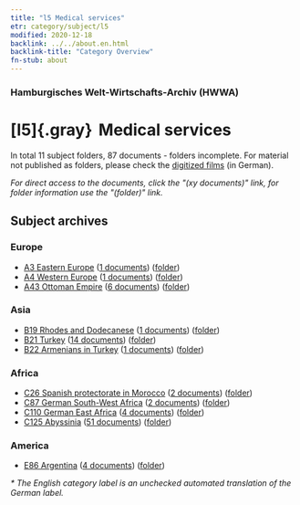```yaml
---
title: "l5 Medical services"
etr: category/subject/l5
modified: 2020-12-18
backlink: ../../about.en.html
backlink-title: "Category Overview"
fn-stub: about
---
```


### Hamburgisches Welt-Wirtschafts-Archiv (HWWA)
# [l5]{.gray}&#8201; Medical services&#160; 





In total 11 subject folders, 87 documents - folders incomplete.
For material not published as folders, please check the [digitized films](/film/h1_sh) (in German).

_For direct access to the documents, click the "(xy documents)" link, for folder information use the "(folder)" link._

## Subject archives



### Europe

- [A3 Eastern Europe](../../../geo/about.en.html#A3) (<a href="https://dfg-viewer.de/show/?tx_dlf[id]=https://pm20.zbw.eu/mets/sh/1408xx/140896/1447xx/144778/public.mets.en.xml" target="_blank">1 documents</a>) ([folder](http://purl.org/pressemappe20/folder/sh/140896,144778))
- [A4 Western Europe](../../../geo/about.en.html#A4) (<a href="https://dfg-viewer.de/show/?tx_dlf[id]=https://pm20.zbw.eu/mets/sh/1408xx/140897/1447xx/144778/public.mets.en.xml" target="_blank">1 documents</a>) ([folder](http://purl.org/pressemappe20/folder/sh/140897,144778))
- [A43 Ottoman Empire](../../../geo/about.en.html#A43) (<a href="https://dfg-viewer.de/show/?tx_dlf[id]=https://pm20.zbw.eu/mets/sh/1410xx/141034/1447xx/144778/public.mets.en.xml" target="_blank">6 documents</a>) ([folder](http://purl.org/pressemappe20/folder/sh/141034,144778))

### Asia

- [B19 Rhodes and Dodecanese](../../../geo/about.en.html#B19) (<a href="https://dfg-viewer.de/show/?tx_dlf[id]=https://pm20.zbw.eu/mets/sh/1411xx/141106/1447xx/144778/public.mets.en.xml" target="_blank">1 documents</a>) ([folder](http://purl.org/pressemappe20/folder/sh/141106,144778))
- [B21 Turkey](../../../geo/about.en.html#B21) (<a href="https://dfg-viewer.de/show/?tx_dlf[id]=https://pm20.zbw.eu/mets/sh/1411xx/141111/1447xx/144778/public.mets.en.xml" target="_blank">14 documents</a>) ([folder](http://purl.org/pressemappe20/folder/sh/141111,144778))
- [B22 Armenians in Turkey](../../../geo/about.en.html#B22) (<a href="https://dfg-viewer.de/show/?tx_dlf[id]=https://pm20.zbw.eu/mets/sh/1411xx/141112/1447xx/144778/public.mets.en.xml" target="_blank">1 documents</a>) ([folder](http://purl.org/pressemappe20/folder/sh/141112,144778))

### Africa

- [C26 Spanish protectorate in Morocco](../../../geo/about.en.html#C26) (<a href="https://dfg-viewer.de/show/?tx_dlf[id]=https://pm20.zbw.eu/mets/sh/1413xx/141359/1447xx/144778/public.mets.en.xml" target="_blank">2 documents</a>) ([folder](http://purl.org/pressemappe20/folder/sh/141359,144778))
- [C87 German South-West Africa](../../../geo/about.en.html#C87) (<a href="https://dfg-viewer.de/show/?tx_dlf[id]=https://pm20.zbw.eu/mets/sh/1414xx/141450/1447xx/144778/public.mets.en.xml" target="_blank">2 documents</a>) ([folder](http://purl.org/pressemappe20/folder/sh/141450,144778))
- [C110 German East Africa](../../../geo/about.en.html#C110) (<a href="https://dfg-viewer.de/show/?tx_dlf[id]=https://pm20.zbw.eu/mets/sh/1414xx/141471/1447xx/144778/public.mets.en.xml" target="_blank">4 documents</a>) ([folder](http://purl.org/pressemappe20/folder/sh/141471,144778))
- [C125 Abyssinia](../../../geo/about.en.html#C125) (<a href="https://dfg-viewer.de/show/?tx_dlf[id]=https://pm20.zbw.eu/mets/sh/1414xx/141482/1447xx/144778/public.mets.en.xml" target="_blank">51 documents</a>) ([folder](http://purl.org/pressemappe20/folder/sh/141482,144778))

### America

- [E86 Argentina](../../../geo/about.en.html#E86) (<a href="https://dfg-viewer.de/show/?tx_dlf[id]=https://pm20.zbw.eu/mets/sh/1416xx/141692/1447xx/144778/public.mets.en.xml" target="_blank">4 documents</a>) ([folder](http://purl.org/pressemappe20/folder/sh/141692,144778))


_* The English category label is an unchecked automated translation of the German label._

